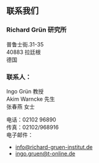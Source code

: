 ## 联系我们

### Richard Grün 研究所
普鲁士街.31-35  
40883 拉廷根  
德国 

### 联系人：
Ingo Grün 教授  
Akim Warncke 先生  
张春燕 女士  

电话：02102 96890  
传真：02102/968916  
电子邮件：
- info@richard-gruen-institut.de
- ingo.gruen@t-online.de